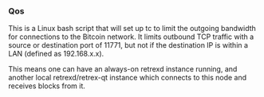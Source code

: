 ### Qos ###

This is a Linux bash script that will set up tc to limit the outgoing bandwidth for connections to the Bitcoin network. It limits outbound TCP traffic with a source or destination port of 11771, but not if the destination IP is within a LAN (defined as 192.168.x.x).

This means one can have an always-on retrexd instance running, and another local retrexd/retrex-qt instance which connects to this node and receives blocks from it.
